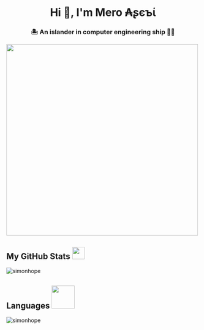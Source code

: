<h1 align="center">Hi 👋, I'm Mero ₳ʂєъί</h1>
<h3 align="center">🏝️ An islander in computer engineering ship 🚣🏼</h3>

<p align="center><a href="https://open.spotify.com/user/3o3yagerlijobkuz7nbj9evnk"><img src="https://spotify-status-kappa.vercel.app/api/run-spotify-status" width="500"></a></p>

<h2 > My GitHub Stats <img src='https://media1.giphy.com/media/du3J3cXyzhj75IOgvA/giphy.gif?cid=ecf05e47x2g034i9pzwtzzsd3xgg2w9nr94t4tflbbgo3008&rid=giphy.gif' width='32px'> </h2>
<p><img align="center" src="https://github-readme-stats.vercel.app/api?username=ussnllmn&show_icons=true&theme=dark&locale=en" alt="simonhope" /></p>

<h2 > Languages  <img src='https://i.pinimg.com/originals/e4/26/70/e426702edf874b181aced1e2fa5c6cde.gif' width='60px'> </h2>
<p><img align="center" src="https://github-readme-stats.vercel.app/api/top-langs?username=ussnllmn&show_icons=true&theme=dark&locale=en&layout=compact" alt="simonhope" /></p>
